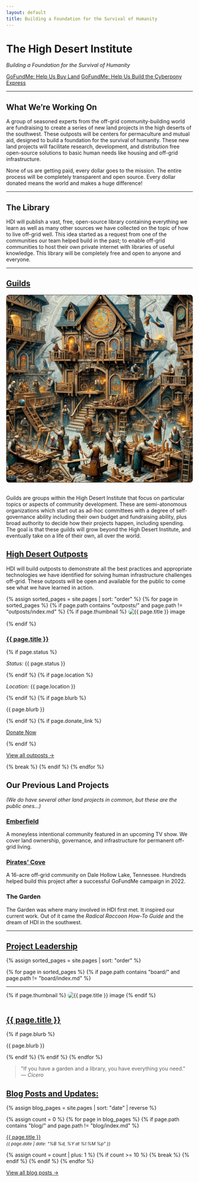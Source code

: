 ```yaml
---
layout: default
title: Building a Foundation for the Survival of Humanity
---
```


# The High Desert Institute

*Building a Foundation for the Survival of Humanity*

<a href="https://www.gofundme.com/f/build-a-foundation-for-the-survival-of-humanity" class="btn btn-gofundme"><i class="fa-solid fa-hand-holding-dollar"></i> GoFundMe: Help Us Buy Land</a>
<a href="https://www.gofundme.com/f/cyberpony-express-free-and-offgrid-communications" class="btn btn-gofundme"><i class="fa-solid fa-hand-holding-dollar"></i> GoFundMe: Help Us Build the Cyberpony Express</a>

---

## What We’re Working On

A group of seasoned experts from the off-grid community-building world are fundraising to create a series of new land projects in the high deserts of the southwest. These outposts will be centers for permaculture and mutual aid, designed to build a foundation for the survival of humanity. These new land projects will facilitate research, development, and distribution free open-source solutions to basic human needs like housing and off-grid infrastructure.

None of us are getting paid, every dollar goes to the mission. The entire process will be completely transparent and open source. Every dollar donated means the world and makes a huge difference!

---

## The Library

HDI will publish a vast, free, open-source library containing everything we learn as well as many other sources we have collected on the topic of how to live off-grid well. This idea started as a request from one of the communities our team helped build in the past; to enable off-grid communities to host their own private internet with libraries of useful knowledge. This library will be completely free and open to anyone and everyone.

---

## [Guilds](/guilds)

<img src="/assets/images/artificers-guild.jpg" alt="Guilds" style="max-width: 100%; height: auto; border-radius: 8px; margin-bottom: 1rem;">

Guilds are groups within the High Desert Institute that focus on particular topics or aspects of community development. These are semi-atonomous organizations which start out as ad-hoc committees with a degree of self-governance ability including their own budget and fundraising ability, plus broad authority to decide how their projects happen, including spending. The goal is that these guilds will grow beyond the High Desert Institute, and eventually take on a life of their own, all over the world.


## [High Desert Outposts](/outposts)

HDI will build outposts to demonstrate all the best practices and appropriate technologies we have identified for solving human infrastructure challenges off-grid. These outposts will be open and available for the public to come see what we have learned in action.

<div markdown="0">

{% assign sorted_pages = site.pages | sort: "order" %}
{% for page in sorted_pages %}
  {% if page.path contains "outposts/" and page.path != "outposts/index.md" %}
    {% if page.thumbnail %}
      <img src="{{ page.thumbnail }}" alt="{{ page.title }} image" style="max-width: 100%; height: auto; border-radius: 8px; margin-bottom: 1rem;">
    {% endif %}
    <h3><a href="{{ page.url }}">{{ page.title }}</a></h3>
    {% if page.status %}<p><em>Status:</em> {{ page.status }}</p>{% endif %}
    {% if page.location %}<p><em>Location:</em> {{ page.location }}</p>{% endif %}
    {% if page.blurb %}<p>{{ page.blurb }}</p>{% endif %}
    {% if page.donate_link %}
      <p><a class="btn btn-primary" href="{{ page.donate_link }}">Donate Now</a></p>
    {% endif %}
    <p><a href="/outposts/">View all outposts →</a></p>
    {% break %}
  {% endif %}
{% endfor %}

</div>


## Our Previous Land Projects

*(We do have several other land projects in common, but these are the public ones...)*

### [Emberfield](https://emberfield.org)

A moneyless intentional community featured in an upcoming TV show. We cover land ownership, governance, and infrastructure for permanent off-grid living.

### [Pirates’ Cove](https://www.peoplesprojectearth.org)

A 16-acre off-grid community on Dale Hollow Lake, Tennessee. Hundreds helped build this project after a successful GoFundMe campaign in 2022.

### The Garden

The Garden was where many involved in HDI first met. It inspired our current work. Out of it came the *Radical Raccoon How-To Guide* and the dream of HDI in the southwest.

---

## [Project Leadership](/board)

<div markdown="0">

{% assign sorted_pages = site.pages | sort: "order" %}

{% for page in sorted_pages %}
  {% if page.path contains "board/" and page.path != "board/index.md" %}
    <hr>
    {% if page.thumbnail %}
      <img src="{{ page.thumbnail }}" alt="{{ page.title }} image" style="max-width: 100%; height: auto; border-radius: 8px; margin-bottom: 1rem;">
    {% endif %}
    <h2><a href="{{ page.url }}">{{ page.title }}</a></h2>
    {% if page.blurb %}<p>{{ page.blurb }}</p>{% endif %}
  {% endif %}
{% endfor %}

</div>

> "If you have a garden and a library, you have everything you need."  
> — *Cicero*


## [Blog Posts and Updates:](/blog)

<div markdown="0">

{% assign blog_pages = site.pages | sort: "date" | reverse %}

{% assign count = 0 %}
{% for page in blog_pages %}
  {% if page.path contains "blog/" and page.path != "blog/index.md" %}
    <p>
      <a href="{{ page.url }}">{{ page.title }}</a><br>
      <small><em>{{ page.date | date: "%B %d, %Y at %I:%M %p" }}</em></small>
    </p>
    {% assign count = count | plus: 1 %}
    {% if count >= 10 %}
      {% break %}
    {% endif %}
  {% endif %}
{% endfor %}

<p><a href="/blog/">View all blog posts →</a></p>

</div>
